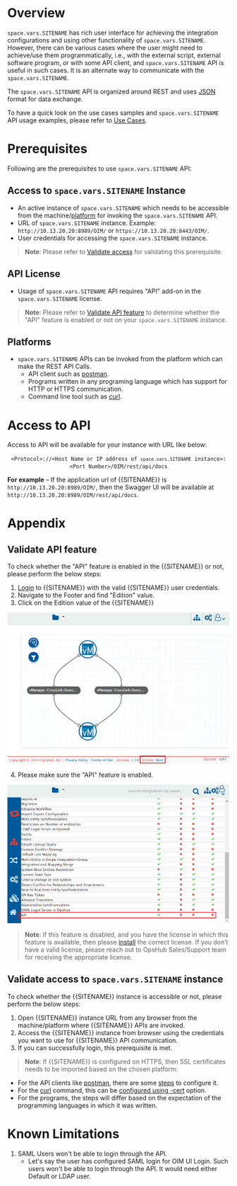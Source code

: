 # Overview

<code class="expression">space.vars.SITENAME</code> has rich user interface for achieving the integration configurations and using other functionality of <code class="expression">space.vars.SITENAME</code>. However, there can be various cases where the user might need to achieve/use them programmatically, i.e., with the external script, external software program, or with some API client, and <code class="expression">space.vars.SITENAME</code> API is useful in such cases. It is an alternate way to communicate with the <code class="expression">space.vars.SITENAME</code>.

The <code class="expression">space.vars.SITENAME</code> API is organized around REST and uses [JSON](https://www.json.org/json-en.html) format for data exchange.

To have a quick look on the use cases samples and <code class="expression">space.vars.SITENAME</code> API usage examples, please refer to [Use Cases](sample-use-cases.md).

# Prerequisites

Following are the prerequisites to use <code class="expression">space.vars.SITENAME</code> API:

## Access to <code class="expression">space.vars.SITENAME</code> Instance

- An active instance of <code class="expression">space.vars.SITENAME</code> which needs to be accessible from the machine/[platform](#platforms) for invoking the <code class="expression">space.vars.SITENAME</code> API.
- URL of <code class="expression">space.vars.SITENAME</code> instance. Example: `http://10.13.20.20:8989/OIM/` or `https://10.13.20.20:8443/OIM/`.
- User credentials for accessing the <code class="expression">space.vars.SITENAME</code> instance.  
>**Note**: Please refer to [Validate access](#validate-access-to-opshub-integration-manager-instance) for validating this prerequisite.

## API License

- Usage of <code class="expression">space.vars.SITENAME</code> API requires "API" add-on in the <code class="expression">space.vars.SITENAME</code> license.  
>**Note**: Please refer to [Validate API feature](#validate-api-feature) to determine whether the "API" feature is enabled or not on your <code class="expression">space.vars.SITENAME</code> instance.

## Platforms

- <code class="expression">space.vars.SITENAME</code> APIs can be invoked from the platform which can make the REST API Calls.
  - API client such as [postman](https://www.postman.com/).
  - Programs written in any programing language which has support for HTTP or HTTPS communication.
  - Command line tool such as [curl](https://curl.se/).

# Access to API

Access to API will be available for your instance with URL like below:

<center><code>&lt;Protocol&gt;://&lt;Host Name or IP address of <code class="expression">space.vars.SITENAME</code> instance&gt;:&lt;Port Number&gt;/OIM/rest/api/docs</code></center>

**For example** – If the application url of {{SITENAME}} is `http://10.13.20.20:8989/OIM/`, then the Swagger UI will be available at `http://10.13.20.20:8989/OIM/rest/api/docs`.

# Appendix

## Validate API feature

To check whether the "API" feature is enabled in the {{SITENAME}} or not, please perform the below steps:

1. [Login](../../getting-started/logging-in.md) to {{SITENAME}} with the valid {{SITENAME}} user credentials.
2. Navigate to the Footer and find "Edition" value.
3. Click on the Edition value of the {{SITENAME}}
   
<p align="center">
<img src="../../assets/API1.png" width="800"/>
</p>

4. Please make sure the "API" feature is enabled.
   
<p align="center">
<img src="../../assets/API2.png" width="800"/>
</p>

 >**Note**: If this feature is disabled, and you have the license in which this feature is available, then please [install](Managing_Licenses) the correct license. If you don’t have a valid license, please reach out to OpsHub Sales/Support team for receiving the appropriate license.

## Validate access to <code class="expression">space.vars.SITENAME</code> instance

To check whether the {{SITENAME}} instance is accessible or not, please perform the below steps:

1. Open {{SITENAME}} instance URL from any browser from the machine/platform where {{SITENAME}} APIs are invoked.
2. Access the {{SITENAME}} instance from browser using the credentials you want to use for {{SITENAME}} API communication.
3. If you can successfully login, this prerequisite is met.  
 >**Note**: If {{SITENAME}} is configured on HTTPS, then SSL certificates needs to be imported based on the chosen platform:
   - For the API clients like [postman](https://www.postman.com/), there are some [steps](https://learning.postman.com/docs/sending-requests/certificates/) to configure it.
   - For the [curl](https://curl.se/) command, this can be [configured using -cert](https://curl.se/docs/manpage.html) option.
   - For the programs, the steps will differ based on the expectation of the programming languages in which it was written.

# Known Limitations

1. SAML Users won't be able to login through the API.
   - Let's say the user has configured SAML login for OIM UI Login. Such users won't be able to login through the API. It would need either Default or LDAP user.




